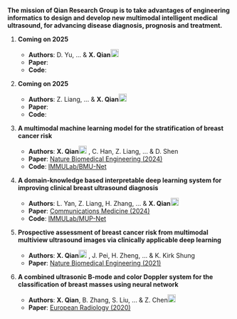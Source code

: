 **The mission of Qian Research Group is to take advantages of engineering informatics to design and develop new multimodal intelligent medical ultrasound, for advancing disease diagnosis, prognosis and treatment.**


1. **Coming on 2025**
   - **Authors**: D. Yu, ... & **X. Qian**<img src="https://github.com/Qian-IMMULab/.github/assets/82697090/8a44c340-8520-4619-9b15-f18123376b1b" width="18px"> 
   - **Paper**: 
   - **Code**: 

2. **Coming on 2025**
   - **Authors**: Z. Liang, ... & **X. Qian**<img src="https://github.com/Qian-IMMULab/.github/assets/82697090/8a44c340-8520-4619-9b15-f18123376b1b" width="18px"> 
   - **Paper**: 
   - **Code**:

3. **A multimodal machine learning model for the stratification of breast cancer risk**
   - **Authors**: **X. Qian**<img src="https://github.com/Qian-IMMULab/.github/assets/82697090/8a44c340-8520-4619-9b15-f18123376b1b" width="18px"> , C. Han, Z. Liang, ... & D. Shen
   - **Paper**: [Nature Biomedical Engineering (2024)](https://www.nature.com/articles/s41551-024-01302-7)
   - **Code**: [IMMULab/BMU-Net](https://github.com/Qian-IMMULab/BMU-Net)

4. **A domain-knowledge based interpretable deep learning system for improving clinical breast ultrasound diagnosis**   
   - **Authors**: L. Yan, Z. Liang, H. Zhang, ... & **X. Qian**<img src="https://github.com/Qian-IMMULab/.github/assets/82697090/8a44c340-8520-4619-9b15-f18123376b1b" width="18px"> 
   - **Paper**: [Communications Medicine (2024)](https://www.nature.com/articles/s43856-024-00518-7)
   - **Code**: [IMMULab/MUP-Net](https://github.com/Qian-IMMULab/MUP-Net)

5. **Prospective assessment of breast cancer risk from multimodal multiview ultrasound images via clinically applicable deep learning**
   - **Authors**: **X. Qian**<img src="https://github.com/Qian-IMMULab/.github/assets/82697090/8a44c340-8520-4619-9b15-f18123376b1b" width="18px"> , J. Pei, H. Zheng, ... & K. Kirk Shung
   - **Paper**: [Nature Biomedical Engineering (2021)](https://www.nature.com/articles/s41551-021-00711-2)

6. **A combined ultrasonic B-mode and color Doppler system for the classification of breast masses using neural network**
   - **Authors**: **X. Qian**, B. Zhang, S. Liu, ... & Z. Chen<img src="https://github.com/Qian-IMMULab/.github/assets/82697090/8a44c340-8520-4619-9b15-f18123376b1b" width="18px"> 
   - **Paper**: [European Radiology (2020)](https://link.springer.com/article/10.1007/s00330-019-06610-0)
  

  
